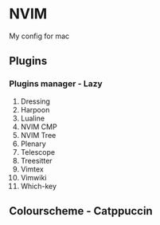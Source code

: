 # NVIM

My config for mac

## Plugins

### Plugins manager - Lazy
1. Dressing
2. Harpoon
3. Lualine
4. NVIM CMP
5. NVIM Tree
6. Plenary
7. Telescope
8. Treesitter
9. Vimtex
10. Vimwiki
11. Which-key

## Colourscheme - Catppuccin
